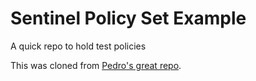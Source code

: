 # Sentinel Policy Set Example
A quick repo to hold test policies

This was cloned from [Pedro's great repo](https://github.com/Pedro-Hashicorp/terraform-sentinel-policies/tree/main).
